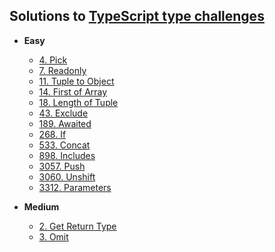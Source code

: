 ## Solutions to [TypeScript type challenges](https://github.com/type-challenges/type-challenges)

- **Easy**

  - [4. Pick](easy/4.%20Pick.ts)
  - [7. Readonly](easy/7.%20Readonly.ts)
  - [11. Tuple to Object](easy/11.%20Tuple%20to%20Object.ts)
  - [14. First of Array](easy/14.%20First%20of%20Array.ts)
  - [18. Length of Tuple](easy/18.%20Length%20of%20Tuple.ts)
  - [43. Exclude](easy/43.%20Exclude.ts)
  - [189. Awaited](easy/189.%20Awaited.ts)
  - [268. If](easy/268.%20If.ts)
  - [533. Concat](easy/533.%20Concat.ts)
  - [898. Includes](easy/898.%20Includes.ts)
  - [3057. Push](easy/3057.%20Push.ts)
  - [3060. Unshift](easy/3060.%20Unshift.ts)
  - [3312. Parameters](easy/3060.%20Unshift.ts)

- **Medium**
  - [2. Get Return Type](medium/2.%20Get%20Return%20Type.ts)
  - [3. Omit](medium/3.%20Omit.tss)
